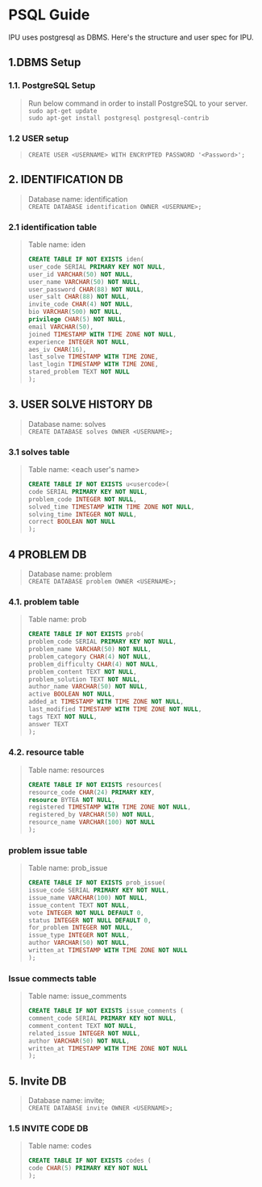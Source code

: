 # PSQL Guide

IPU uses postgresql as DBMS. Here's the structure and user spec for IPU.

## 1.DBMS Setup
### 1.1. PostgreSQL Setup
> Run below command in order to install PostgreSQL to your server.   
> `sudo apt-get update`   
> `sudo apt-get install postgresql postgresql-contrib`
### 1.2 USER setup
> `CREATE USER <USERNAME> WITH ENCRYPTED PASSWORD '<Password>';`

## 2. IDENTIFICATION DB
> Database name: identification  
> `CREATE DATABASE identification OWNER <USERNAME>;`
### 2.1 identification table
> Table name: iden
> ```sql
> CREATE TABLE IF NOT EXISTS iden(
> user_code SERIAL PRIMARY KEY NOT NULL,
> user_id VARCHAR(50) NOT NULL,
> user_name VARCHAR(50) NOT NULL,
> user_password CHAR(88) NOT NULL,
> user_salt CHAR(88) NOT NULL,
> invite_code CHAR(4) NOT NULL,
> bio VARCHAR(500) NOT NULL,
> privilege CHAR(5) NOT NULL,
> email VARCHAR(50),
> joined TIMESTAMP WITH TIME ZONE NOT NULL,
> experience INTEGER NOT NULL,
> aes_iv CHAR(16),
> last_solve TIMESTAMP WITH TIME ZONE,
> last_login TIMESTAMP WITH TIME ZONE,
> stared_problem TEXT NOT NULL
> );
> ```

## 3. USER SOLVE HISTORY DB
> Database name: solves  
> `CREATE DATABASE solves OWNER <USERNAME>;`
### 3.1 solves table
> Table name: <each user's name>
> ```sql
> CREATE TABLE IF NOT EXISTS u<usercode>(
> code SERIAL PRIMARY KEY NOT NULL,
> problem_code INTEGER NOT NULL,
> solved_time TIMESTAMP WITH TIME ZONE NOT NULL,
> solving_time INTEGER NOT NULL,
> correct BOOLEAN NOT NULL
> );
> ```

## 4 PROBLEM DB
> Database name: problem  
> `CREATE DATABASE problem OWNER <USERNAME>;`
### 4.1. problem table
> Table name: prob
> ```sql
> CREATE TABLE IF NOT EXISTS prob(
> problem_code SERIAL PRIMARY KEY NOT NULL,
> problem_name VARCHAR(50) NOT NULL,
> problem_category CHAR(4) NOT NULL,
> problem_difficulty CHAR(4) NOT NULL,
> problem_content TEXT NOT NULL,
> problem_solution TEXT NOT NULL,
> author_name VARCHAR(50) NOT NULL,
> active BOOLEAN NOT NULL,
> added_at TIMESTAMP WITH TIME ZONE NOT NULL,
> last_modified TIMESTAMP WITH TIME ZONE NOT NULL,
> tags TEXT NOT NULL,
> answer TEXT
> );
> ```
### 4.2. resource table
> Table name: resources
> ```sql
> CREATE TABLE IF NOT EXISTS resources(
> resource_code CHAR(24) PRIMARY KEY,
> resource BYTEA NOT NULL,
> registered TIMESTAMP WITH TIME ZONE NOT NULL,
> registered_by VARCHAR(50) NOT NULL,
> resource_name VARCHAR(100) NOT NULL
> );
> ```
### problem issue table
> Table name: prob_issue
> ```sql
> CREATE TABLE IF NOT EXISTS prob_issue(
> issue_code SERIAL PRIMARY KEY NOT NULL,
> issue_name VARCHAR(100) NOT NULL,
> issue_content TEXT NOT NULL,
> vote INTEGER NOT NULL DEFAULT 0,
> status INTEGER NOT NULL DEFAULT 0,
> for_problem INTEGER NOT NULL,
> issue_type INTEGER NOT NULL,
> author VARCHAR(50) NOT NULL,
> written_at TIMESTAMP WITH TIME ZONE NOT NULL
> );
> ```
### Issue commects table
> Table name: issue_comments
> ```sql
> CREATE TABLE IF NOT EXISTS issue_comments (
> comment_code SERIAL PRIMARY KEY NOT NULL,
> comment_content TEXT NOT NULL,
> related_issue INTEGER NOT NULL,
> author VARCHAR(50) NOT NULL,
> written_at TIMESTAMP WITH TIME ZONE NOT NULL
> );
> ```

## 5. Invite DB
> Database name: invite;  
> `CREATE DATABASE invite OWNER <USERNAME>;`
### 1.5 INVITE CODE DB
> Table name: codes
> ```sql
> CREATE TABLE IF NOT EXISTS codes (
> code CHAR(5) PRIMARY KEY NOT NULL
> );
> ```
>